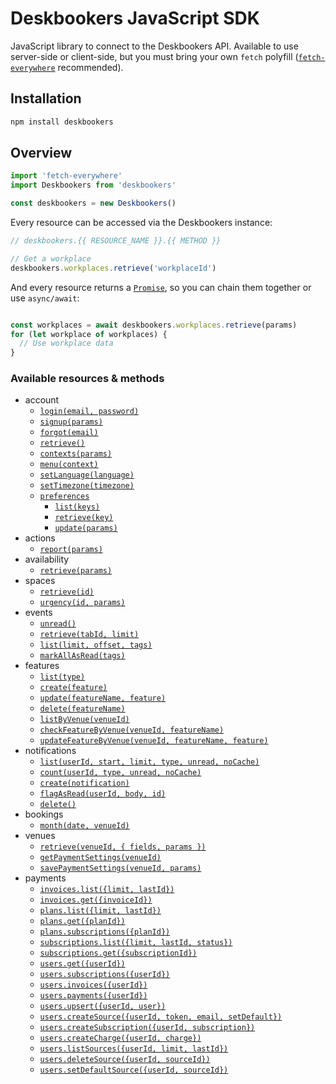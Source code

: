 # Deskbookers JavaScript SDK
JavaScript library to connect to the Deskbookers API. Available to use server-side or client-side, but you must bring your own `fetch` polyfill ([`fetch-everywhere`](https://github.com/lucasfeliciano/fetch-everywhere) recommended).

## Installation
```bash
npm install deskbookers
```

## Overview

```js
import 'fetch-everywhere'
import Deskbookers from 'deskbookers'

const deskbookers = new Deskbookers()
```

Every resource can be accessed via the Deskbookers instance:

```js
// deskbookers.{{ RESOURCE_NAME }}.{{ METHOD }}

// Get a workplace
deskbookers.workplaces.retrieve('workplaceId')
```

And every resource returns a [`Promise`](https://developer.mozilla.org/en/docs/Web/JavaScript/Reference/Global_Objects/Promise), so you can chain them together or use `async/await`:

```js

const workplaces = await deskbookers.workplaces.retrieve(params)
for (let workplace of workplaces) {
  // Use workplace data
}
```

### Available resources & methods

* account
  * [`login(email, password)`](docs/account.md#loginemail-password)
  * [`signup(params)`](docs/account.md#signupparams)
  * [`forgot(email)`](docs/account.md#forgotemail)
  * [`retrieve()`](docs/account.md#retrieve)
  * [`contexts(params)`](docs/account.md#contextsparams)
  * [`menu(context)`](docs/account.md#menucontext)
  * [`setLanguage(language)`](docs/account.md#setlanguagelanguage)
  * [`setTimezone(timezone)`](docs/account.md#settimezonetimezone)
  * [`preferences`](docs/account.md#preferences)
    * [`list(keys)`](docs/account.md#listkeys)
    * [`retrieve(key)`](docs/account.md#retrievekey)
    * [`update(params)`](docs/account.md#updateparams)
* actions
  * [`report(params)`](docs/actions.md#reportparams)
* availability
  * [`retrieve(params)`](docs/availability.md#retrieveparams)
* spaces
  * [`retrieve(id)`](docs/spaces.md#retrieveid)
  * [`urgency(id, params)`](docs/spaces.md#urgencyid-params)
* events
  * [`unread()`](docs/events.md#unread)
  * [`retrieve(tabId, limit)`](docs/events.md#retrievetabid-limit)
  * [`list(limit, offset, tags)`](docs/events.md#listlimit-offset-tags)
  * [`markAllAsRead(tags)`](docs/events.md#mark-all-as-read)
* features
  * [`list(type)`](docs/features.md#listtype)
  * [`create(feature)`](docs/features.md#createfeature)
  * [`update(featureName, feature)`](docs/features.md#updatefeaturename-feature)
  * [`delete(featureName)`](docs/features.md#deletefeaturename)
  * [`listByVenue(venueId)`](docs/features.md#listbyvenuevenueid)
  * [`checkFeatureByVenue(venueId, featureName)`](docs/features.md#checkfeaturebyvenuevenueid-featureName)
  * [`updateFeatureByVenue(venueId, featureName, feature)`](docs/features.md#updatefeaturebyvenuevenueid-featurename-feature)
* notifications
  * [`list(userId, start, limit, type, unread, noCache)`](docs/notifications.md#listuserid-start-limit-type-unread-nocache)
  * [`count(userId, type, unread, noCache)`](docs/notifications.md#countuserid-start-limit-type-unread-nocache)
  * [`create(notification)`](docs/notifications.md#createnotification)
  * [`flagAsRead(userId, body, id)`](docs/notifications.md#flagasreaduserid-body-id)
  * [`delete()`](docs/notifications.md#delete)
* bookings
  * [`month(date, venueId)`](docs/bookings.md#monthdate-venueid)
* venues
  * [`retrieve(venueId, { fields, params })`](docs/venues.md#retrievevenueid--fields-params-)
  * [`getPaymentSettings(venueId)`](docs/venues.md#getpaymentsettings-venueId)
  * [`savePaymentSettings(venueId, params)`](docs/venues.md#savepaymentsettings-venueId-params)
* payments
  * [`invoices.list({limit, lastId})`](docs/payments.md#invoices.listlimit-lastid)
  * [`invoices.get({invoiceId})`](docs/payments.md#invoices.getinvoiceid)
  * [`plans.list({limit, lastId})`](docs/payments.md#plans.listlimit-lastid)
  * [`plans.get({planId})`](docs/payments.md#plans.getplanid)
  * [`plans.subscriptions({planId})`](docs/payments.md#plans.subscriptionsplanid)
  * [`subscriptions.list({limit, lastId, status})`](docs/payments.md#subscriptions.listlimit-lastid-status)
  * [`subscriptions.get({subscriptionId})`](docs/payments.md#subscriptions.getsubscriptionid)
  * [`users.get({userId})`](docs/payments.md#users.getuserid)
  * [`users.subscriptions({userId})`](docs/payments.md#users.subscriptionsuserid)
  * [`users.invoices({userId})`](docs/payments.md#users.invoicesuserid)
  * [`users.payments({userId})`](docs/payments.md#users.paymentsuserid)
  * [`users.upsert({userId, user})`](docs/payments.md#users.upsertuserId-user)
  * [`users.createSource({userId, token, email, setDefault})`](docs/payments.md#users.createSourceuserid-token-email-setdefault)
  * [`users.createSubscription({userId, subscription})`](docs/payments.md#users.createsubscriptionuserid-subscription)
  * [`users.createCharge({userId, charge})`](docs/payments.md#users.createchargeuserid-charge)
  * [`users.listSources({userId, limit, lastId})`](docs/payments.md#users.listsourcesuserid-limit-lastid)
  * [`users.deleteSource({userId, sourceId})`](docs/payments.md#users.deletesourceuserid-sourceid)
  * [`users.setDefaultSource({userId, sourceId})`](docs/payments.md#users.setdefaultsourceuserid-sourceid)